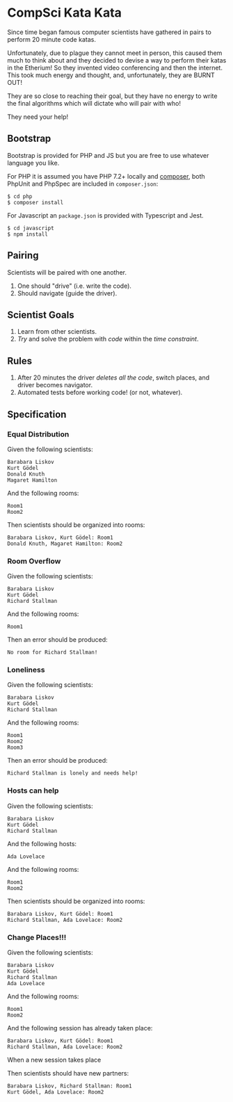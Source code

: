 CompSci Kata Kata
=================

Since time began famous computer scientists have gathered in pairs to perform
20 minute code katas.

Unfortunately, due to plague they cannot meet in person, this caused them much
to think about and they decided to devise a way to perform their katas in the
Etherium! So they invented video conferencing and then the internet. This took
much energy and thought, and, unfortunately, they are BURNT OUT!

They are so close to reaching their goal, but they have no energy to write the
final algorithms which will dictate who will pair with who!

They need your help!

Bootstrap
---------

Bootstrap is provided for PHP and JS but you are free to use whatever language
you like.

For PHP it is assumed you have PHP 7.2+ locally and
[composer](https://getcomposer.org), both PhpUnit and PhpSpec are included in
`composer.json`:

```
$ cd php
$ composer install
```

For Javascript an `package.json` is provided with Typescript and Jest.

```
$ cd javascript
$ npm install
```

Pairing
-------

Scientists will be paired with one another.

1. One should "drive" (i.e. write the code).
1. Should navigate (guide the driver).

Scientist Goals
---------------

1. Learn from other scientists.
2. _Try_ and solve the problem with _code_ within the _time constraint_.

Rules
-----

1. After 20 minutes the driver _deletes all the code_, switch places, and
   driver becomes navigator.
2. Automated tests before working code! (or not, whatever).

Specification
-------------

### Equal Distribution

Given the following scientists:

```
Barabara Liskov
Kurt Gödel
Donald Knuth
Magaret Hamilton
```

And the following rooms:

```
Room1
Room2
```

Then scientists should be organized into rooms:

```
Barabara Liskov, Kurt Gödel: Room1
Donald Knuth, Magaret Hamilton: Room2
```

### Room Overflow

Given the following scientists:

```
Barabara Liskov
Kurt Gödel
Richard Stallman
```

And the following rooms:

```
Room1
```

Then an error should be produced:

```
No room for Richard Stallman!
```

### Loneliness

Given the following scientists:

```
Barabara Liskov
Kurt Gödel
Richard Stallman
```

And the following rooms:

```
Room1
Room2
Room3
```

Then an error should be produced:

```
Richard Stallman is lonely and needs help!
```

### Hosts can help

Given the following scientists:

```
Barabara Liskov
Kurt Gödel
Richard Stallman
```

And the following hosts:

```
Ada Lovelace
```

And the following rooms:

```
Room1
Room2
```

Then scientists should be organized into rooms:

```
Barabara Liskov, Kurt Gödel: Room1
Richard Stallman, Ada Lovelace: Room2
```

### Change Places!!!

Given the following scientists:

```
Barabara Liskov
Kurt Gödel
Richard Stallman
Ada Lovelace
```

And the following rooms:

```
Room1
Room2
```

And the following session has already taken place:

```
Barabara Liskov, Kurt Gödel: Room1
Richard Stallman, Ada Lovelace: Room2
```

When a new session takes place

Then scientists should have new partners:

```
Barabara Liskov, Richard Stallman: Room1
Kurt Gödel, Ada Lovelace: Room2
```
